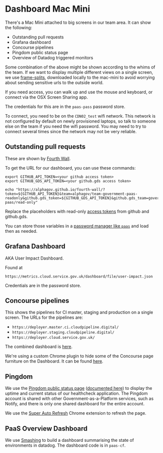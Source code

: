 # Dashboard Mac Mini

There's a Mac Mini attached to big screens in our team area. It can show the
following:

* Outstanding pull requests
* Grafana dashboard
* Concourse pipelines
* Pingdom public status page
* Overview of Datadog triggered monitors

Some combination of the above might be shown according to the whims of the team.
If we want to display multiple different views on a single screen, we use
[frame-splits](https://github.com/dsingleton/frame-splits), downloaded locally to the mac-mini to
avoid worrying about sending sensitive urls to the outside world.

If you need access, you can walk up and use the mouse and keyboard, or connect via the OSX Screen Sharing app.

The credentials for this are in the `paas-pass` password store.

To connect, you need to be on the `CDN02_test` wifi network. This network is not configured by default on newly provisioned laptops, so talk to someone else on the team if you need the wifi password. You may need to try to connect several times since the network may not be very reliable.

## Outstanding pull requests

These are shown by [Fourth Wall](https://github.com/alphagov/fourth-wall).

To get the URL for our dashboard, you can use these commands:

```
export GITHUB_API_TOKEN=<your github access token>
export GITHUB_GDS_API_TOKEN=<your github.gds access token>

echo "https://alphagov.github.io/fourth-wall/?token=${GITHUB_API_TOKEN}&team=alphagov/team-government-paas-readonly&github.gds_token=${GITHUB_GDS_API_TOKEN}&github.gds_team=government-paas/read-only"
```

Replace the placeholders with read-only [access tokens](https://github.com/blog/1509-personal-api-tokens) from github and github.gds.

You can store those variables in a [password manager like `paas`](https://www.passwordstore.org/) and load then as needed.

## Grafana Dashboard

AKA User Impact Dashboard.

Found at
```
https://metrics.cloud.service.gov.uk/dashboard/file/user-impact.json
```

Credentials are in the password store.

## Concourse pipelines

This shows the pipelines for CI master, staging and production on a single screen. The URLs for the pipelines are:

* `https://deployer.master.ci.cloudpipeline.digital/`
* `https://deployer.staging.cloudpipeline.digital/`
* `https://deployer.cloud.service.gov.uk/`

The combined dashboard is
[here](http://dsingleton.github.io/frame-splits/index.html?title=&layout=3row&url%5B%5D=https%3A%2F%2Fdeployer.master.ci.cloudpipeline.digital%2F&url%5B%5D=https%3A%2F%2Fdeployer.staging.cloudpipeline.digital%2F&url%5B%5D=https%3A%2F%2Fdeployer.cloud.service.gov.uk%2F).

We're using a custom Chrome plugin to hide some of the Concourse page furniture
on the Dashboard. It can be found
[here](https://github.com/alphagov/paas-cf/tree/master/misc/chrome_plugins/clean_concourse_pipeline).

## Pingdom

We use the [Pingdom public status page](http://stats.pingdom.com/ejtodj13fqqx) ([documented here](https://help.pingdom.com/hc/en-us/articles/205386171-Public-Status-Page)) to display the uptime and current status of our healthcheck application. The Pingdom account is shared with other Government-as-a-Platform services, such as Notify, and there is only one shared dashboard for the entire account.

We use the [Super Auto Refresh](https://chrome.google.com/webstore/detail/super-auto-refresh/kkhjakkgopekjlempoplnjclgedabddk?hl=en) Chrome extension to refresh the page.

## PaaS Overview Dashboard

We use [Smashing](https://github.com/Dashing-io/smashing) to build a dashboard
summarising the state of environments in datadog. The dashboard code is in `paas-cf`.
